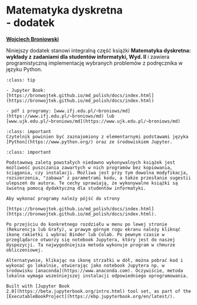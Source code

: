 <!-- #region -->
# Matematyka dyskretna  <br> - dodatek


[**Wojciech Broniowski**](https://www.ujk.edu.pl/~broniows)

<!-- #endregion -->

Niniejszy dodatek stanowi integralną część książki **Matematyka dyskretna: wykłady z zadaniami dla studentów informatyki, Wyd. II** i zawiera programistyczną implementację wybranych problemów z podręcznika w języku Python.


```{admonition} Linki
:class: tip

- Jupyter Book: 
[https://bronwojtek.github.io/md_polish/docs/index.html](https://bronwojtek.github.io/md_polish/docs/index.html)

- pdf i programy: [www.ifj.edu.pl/~broniows/md](https://www.ifj.edu.pl/~broniows/md) lub [www.ujk.edu.pl/~broniows/md](https://www.ujk.edu.pl/~broniows/md)

```

```{admonition} Wymagania wstępne
:class: important
Czytelnik powinien być zaznajomiony z elementarnymi podstawami języka [Python](https://www.python.org/) oraz ze środowiskiem Jupyter.

```

```{admonition} Jak puszczać programy
:class: important

Podstawową zaletą powstałych niedawno wykonywalnych książek jest możliwość puszczania zawartych w nich programów bez kopiowania, ściągania, czy instalacji. Możliwa jest przy tym dowolna modyfikacja, rozszerzenia, "zabawa" z parametrami kodu, a także przesłanie sugestii ulepszeń do autora. Te cechy sprawiają, że wykonywalne książki są świetną pomocą dydaktyczną dla studentów informatyki.

Aby wykonać programy należy pójść do strony 

[https://bronwojtek.github.io/md_polish/docs/index.html](https://bronwojtek.github.io/md_polish/docs/index.html). 

Po przejściu do konkretnego rozdziału w menu po lewej stronie (Rekurencja lub Grafy), w prawym górnym rogu ekranu należy kliknąć ikonę rakietki i wybrać Binder lub Colab. Po pewnym czasie w przeglądarce otworzy się notebook Jupytera, który jest do naszej dyspozycji. Ta najwygodniejsza metoda wykonuje program w chmurze obliczeniowej.  

Alternatywnie, klikając na ikonę strzałki w dół, można pobrać kod i wykonać go lokalnie, otwierając jako notebook Jupytera np. w środowisku [anaconda](https://www.anaconda.com). Oczywiście, metoda lokalna wymaga wsześniejszej instalacji odpowiedniego oprogramowania. 

```

```{admonition} $~$
Built with [Jupyter Book
2.0](https://beta.jupyterbook.org/intro.html) tool set, as part of the
[ExecutableBookProject](https://ebp.jupyterbook.org/en/latest/).  
```



